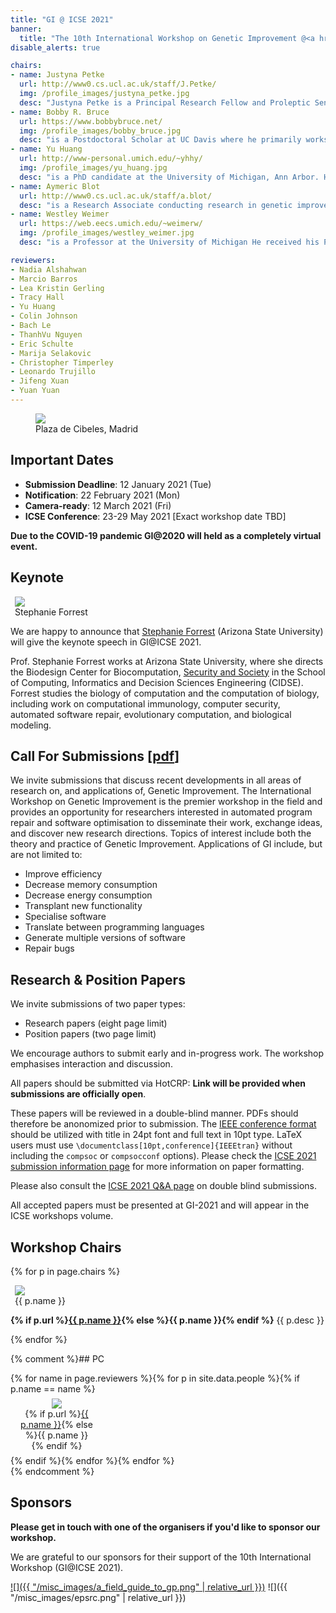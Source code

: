 ```yaml
---
title: "GI @ ICSE 2021"
banner:
  title: "The 10th International Workshop on Genetic Improvement @<a href=\"https://conf.researchr.org/home/icse-2021\">ICSE 2021</a>"
disable_alerts: true

chairs:
- name: Justyna Petke
  url: http://www0.cs.ucl.ac.uk/staff/J.Petke/
  img: /profile_images/justyna_petke.jpg
  desc: "Justyna Petke is a Principal Research Fellow and Proleptic Senior Lecturer (Associate Prof.), conducting research in genetic improvement. She has a doctorate in Computer Science from University of Oxford and is now at the Centre for Research on Evolution, Search and Testing (CREST) in University College London. She has published on applications of genetic improvement. Her work on the subject was awarded a Silver and a Gold ’Humie’ at GECCO 2014 and GECCO 2016 as well as an ACM SIGSOFT Distinguished Paper Award at ISSTA 2015. She was the PC co-Chair for the International Symposium on Search-Based Software Engineering in 2017. She also organised six Genetic Improvement Workshops. She currently serves on the editorial board of the Genetic Programming and Evolvable Machines journal."
- name: Bobby R. Bruce
  url: https://www.bobbybruce.net/
  img: /profile_images/bobby_bruce.jpg
  desc: "is a Postdoctoral Scholar at UC Davis where he primarily works on the gem5 computer architecture simulator. Prior to UC Davis, Bobby carried out research into the automatic optimization of Java bytecode at UCLA. His research interests are centred around Search-based Software Engineering, and its application to improving software performance."
- name: Yu Huang
  url: http://www-personal.umich.edu/~yhhy/
  img: /profile_images/yu_huang.jpg
  desc: "is a PhD candidate at the University of Michigan, Ann Arbor. Her research includes applying GI-based automated program repair (APR) techniques in embedded systems and human factors in software automation with a focus on human bias against automated tools in code review. She has served as the organizer for multiple Diversity, Equivalence and Inclusion events hosted at University of Michigan. She was also in charge of the social media for GI 2020 to advertise the event and connect researchers and practitioners in the community. Currently she is serving as the Social Media Chair for GI 2021."
- name: Aymeric Blot
  url: http://www0.cs.ucl.ac.uk/staff/a.blot/
  desc: "is a Research Associate conducting research in genetic improvement at the CREST and SOLAR groups in University College London. He received in 2018 a doctorate from the University of Lille following work on automated algorithm design for multi-objective combinatorial optimisation. His research focuses on strengthening GI techniques using knowledge from automated machine learning, algorithm configuration, and evolutionary computation. He maintains and evolves the community website on genetic improvement."
- name: Westley Weimer
  url: https://web.eecs.umich.edu/~weimerw/
  img: /profile_images/westley_weimer.jpg
  desc: "is a Professor at the University of Michigan He received his PhD from the University of California at Berkeley. His research interests include reducing the costs associated with software development at scale (particularly through automated program repair) as well as program analysis, formal verification, and human linguistic and visual interaction with software. He is a senior member of the Association for Computing Machinery and his work has led to over eleven thousand citations and several awards, including three ‘Humies’ and ICSE 2019 Most Influential paper for his work on using Genetic Improvement for bug fixing. He also organised five Genetic Improvement workshops."

reviewers:
- Nadia Alshahwan
- Marcio Barros
- Lea Kristin Gerling
- Tracy Hall
- Yu Huang
- Colin Johnson
- Bach Le
- ThanhVu Nguyen
- Eric Schulte
- Marija Selakovic
- Christopher Timperley
- Leonardo Trujillo
- Jifeng Xuan
- Yuan Yuan
---
```


<figure class="figure">
  <img class="figure-img img-fluid" src="https://conf.researchr.org/getImage/icse-2021/carousel/palacio_de_cibeles.jpg">
  <figcaption class="figure-caption text-right">Plaza de Cibeles, Madrid</figcaption>
</figure>

## Important Dates

- **Submission Deadline**: 12 January 2021 (Tue)
- **Notification**: 22 February 2021 (Mon)
- **Camera-ready**: 12 March 2021 (Fri)
- **ICSE Conference**: 23-29 May 2021 [Exact workshop date TBD]

**Due to the COVID-19 pandemic GI@2020 will held as a completely virtual event.**

## Keynote

<figure class="figure float-right" style="margin: auto 0.5em;">
  <img class="figure-img rounded img-thumbnail" style="max-width: 200px; max-height: 160px;" src="{{ "/profile_images/stephanie_forrest.jpg" | relative_url }}" onerror="this.onerror=null; this.src='{{ "/profile_images/empty.jpg" | relative_url }}'" />
  <figcaption class="figure-caption text-right">Stephanie Forrest</figcaption>
</figure>

We are happy to announce that [Stephanie Forrest](https://forrest.biodesign.asu.edu/index.html) (Arizona State University) will give the keynote speech in GI@ICSE 2021.

Prof. Stephanie Forrest works at Arizona State University, where she directs the Biodesign Center for Biocomputation, [Security and Society](https://biodesign.asu.edu/Research/Centers/biocomputing-security-and-society) in the School of Computing, Informatics and Decision Sciences Engineering (CIDSE).
Forrest studies the biology of computation and the computation of biology, including work on computational immunology, computer security, automated software repair, evolutionary computation, and biological modeling.


## <a name="CFP"></a> Call For Submissions [[pdf](/paper_pdfs/gi2020icse/call_for_papers.pdf)]

We invite submissions that discuss recent developments in all areas of research on, and applications of, Genetic Improvement.
The International Workshop on Genetic Improvement is the premier workshop in the field and provides an opportunity for researchers interested in automated program repair and software optimisation to disseminate their work, exchange ideas, and discover new research directions.
Topics of interest include both the theory and practice of Genetic Improvement. Applications of GI include, but are not limited to:

- Improve efficiency
- Decrease memory consumption
- Decrease energy consumption
- Transplant new functionality
- Specialise software
- Translate between programming languages
- Generate multiple versions of software
- Repair bugs


## Research & Position Papers

We invite submissions of two paper types:
- Research papers (eight page limit)
- Position papers (two page limit)

We encourage authors to submit early and in-progress work.
The workshop emphasises interaction and discussion.

All papers should be submitted via HotCRP: **Link will be provided when submissions are officially open**.

These papers will be reviewed in a double-blind manner. PDFs should therefore be anonomized prior to submission.
The [IEEE conference format](https://www.ieee.org/conferences/publishing/templates.html) should be utilized with title in 24pt font and full text in 10pt type.  LaTeX users must use `\documentclass[10pt,conference]{IEEEtran}` without including the `compsoc` or `compsocconf` options). Please check the [ICSE 2021 submission information page](https://conf.researchr.org/track/icse-2021/icse-2021-papers#how-to-submit) for more information on paper formatting.


Please also consult the [ICSE 2021 Q&A page](https://conf.researchr.org/track/icse-2021/icse-2021-submitting-to-icse2021--q-a) on double blind submissions.

All accepted papers must be presented at GI-2021 and will appear in the ICSE workshops volume.

## Workshop Chairs

{% for p in page.chairs %}
<figure class="figure float-right" style="margin: auto 0.5em;">
  <img class="figure-img rounded img-thumbnail" style="max-width: 200px; max-height: 140px" src="{{ p.img | relative_url }}" onerror="this.onerror=null; this.src='{{ "/profile_images/empty.jpg" | relative_url }}'">
  <figcaption class="figure-caption text-right">{{ p.name }}</figcaption>
</figure>

<p class="clearfix">
  <b>{% if p.url %}<a href="{{ p.url }}">{{ p.name }}</a>{% else %}{{ p.name }}{% endif %}</b> {{ p.desc }}
</p>
{% endfor %}


{% comment %}## PC

<div class="row justify-content-around">
{% for name in page.reviewers %}{% for p in site.data.people %}{% if p.name == name %}
<figure class="figure" style="text-align: center; margin: 0.5em 1em; width: 120px;">
  <img class="figure-img rounded img-thumbnail" style="max-width: 120px; max-height: 120px;" src="{{ p.img | relative_url }}" onerror="this.onerror=null; this.src='{{ "/profile_images/empty.jpg" | relative_url }}'" />
  <figcaption class="figure-caption">{% if p.url %}<a href="{{ p.url }}">{{ p.name }}</a>{% else %}{{ p.name }}{% endif %}</figcaption>
</figure>{% endif %}{% endfor %}{% endfor %}
</div>
{% endcomment %}

## Sponsors

**Please get in touch with one of the organisers if you'd like to sponsor our workshop.**

We are grateful to our sponsors for their support of the 10th International Workshop (GI@ICSE 2021).

[![]({{ "/misc_images/a_field_guide_to_gp.png" | relative_url }})](http://www.gp-field-guide.org.uk/) ![]({{ "/misc_images/epsrc.png" | relative_url }})
